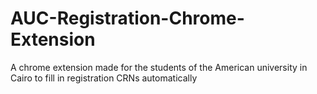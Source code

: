 # AUC-Registration-Chrome-Extension
A chrome extension made for the students of the American university in Cairo to fill in registration CRNs automatically
